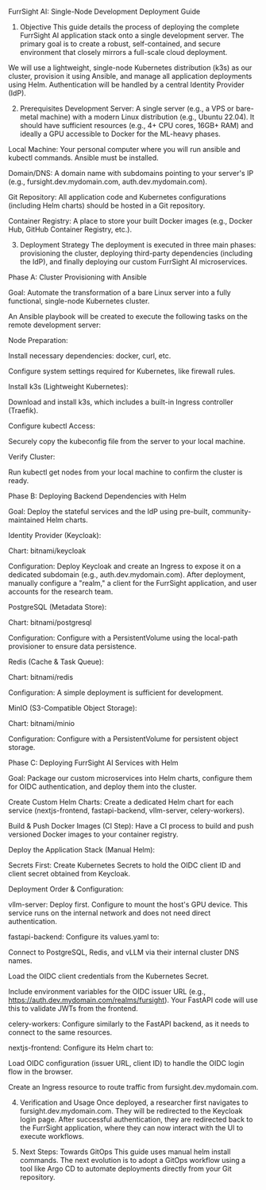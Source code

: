 FurrSight AI: Single-Node Development Deployment Guide
1. Objective
This guide details the process of deploying the complete FurrSight AI application stack onto a single development server. The primary goal is to create a robust, self-contained, and secure environment that closely mirrors a full-scale cloud deployment.

We will use a lightweight, single-node Kubernetes distribution (k3s) as our cluster, provision it using Ansible, and manage all application deployments using Helm. Authentication will be handled by a central Identity Provider (IdP).

2. Prerequisites
Development Server: A single server (e.g., a VPS or bare-metal machine) with a modern Linux distribution (e.g., Ubuntu 22.04). It should have sufficient resources (e.g., 4+ CPU cores, 16GB+ RAM) and ideally a GPU accessible to Docker for the ML-heavy phases.

Local Machine: Your personal computer where you will run ansible and kubectl commands. Ansible must be installed.

Domain/DNS: A domain name with subdomains pointing to your server's IP (e.g., fursight.dev.mydomain.com, auth.dev.mydomain.com).

Git Repository: All application code and Kubernetes configurations (including Helm charts) should be hosted in a Git repository.

Container Registry: A place to store your built Docker images (e.g., Docker Hub, GitHub Container Registry, etc.).

3. Deployment Strategy
The deployment is executed in three main phases: provisioning the cluster, deploying third-party dependencies (including the IdP), and finally deploying our custom FurrSight AI microservices.

Phase A: Cluster Provisioning with Ansible

Goal: Automate the transformation of a bare Linux server into a fully functional, single-node Kubernetes cluster.

An Ansible playbook will be created to execute the following tasks on the remote development server:

Node Preparation:

Install necessary dependencies: docker, curl, etc.

Configure system settings required for Kubernetes, like firewall rules.

Install k3s (Lightweight Kubernetes):

Download and install k3s, which includes a built-in Ingress controller (Traefik).

Configure kubectl Access:

Securely copy the kubeconfig file from the server to your local machine.

Verify Cluster:

Run kubectl get nodes from your local machine to confirm the cluster is ready.

Phase B: Deploying Backend Dependencies with Helm

Goal: Deploy the stateful services and the IdP using pre-built, community-maintained Helm charts.

Identity Provider (Keycloak):

Chart: bitnami/keycloak

Configuration: Deploy Keycloak and create an Ingress to expose it on a dedicated subdomain (e.g., auth.dev.mydomain.com). After deployment, manually configure a "realm," a client for the FurrSight application, and user accounts for the research team.

PostgreSQL (Metadata Store):

Chart: bitnami/postgresql

Configuration: Configure with a PersistentVolume using the local-path provisioner to ensure data persistence.

Redis (Cache & Task Queue):

Chart: bitnami/redis

Configuration: A simple deployment is sufficient for development.

MinIO (S3-Compatible Object Storage):

Chart: bitnami/minio

Configuration: Configure with a PersistentVolume for persistent object storage.

Phase C: Deploying FurrSight AI Services with Helm

Goal: Package our custom microservices into Helm charts, configure them for OIDC authentication, and deploy them into the cluster.

Create Custom Helm Charts: Create a dedicated Helm chart for each service (nextjs-frontend, fastapi-backend, vllm-server, celery-workers).

Build & Push Docker Images (CI Step): Have a CI process to build and push versioned Docker images to your container registry.

Deploy the Application Stack (Manual Helm):

Secrets First: Create Kubernetes Secrets to hold the OIDC client ID and client secret obtained from Keycloak.

Deployment Order & Configuration:

vllm-server: Deploy first. Configure to mount the host's GPU device. This service runs on the internal network and does not need direct authentication.

fastapi-backend: Configure its values.yaml to:

Connect to PostgreSQL, Redis, and vLLM via their internal cluster DNS names.

Load the OIDC client credentials from the Kubernetes Secret.

Include environment variables for the OIDC issuer URL (e.g., https://auth.dev.mydomain.com/realms/fursight). Your FastAPI code will use this to validate JWTs from the frontend.

celery-workers: Configure similarly to the FastAPI backend, as it needs to connect to the same resources.

nextjs-frontend: Configure its Helm chart to:

Load OIDC configuration (issuer URL, client ID) to handle the OIDC login flow in the browser.

Create an Ingress resource to route traffic from fursight.dev.mydomain.com.

4. Verification and Usage
Once deployed, a researcher first navigates to fursight.dev.mydomain.com. They will be redirected to the Keycloak login page. After successful authentication, they are redirected back to the FurrSight application, where they can now interact with the UI to execute workflows.

5. Next Steps: Towards GitOps
This guide uses manual helm install commands. The next evolution is to adopt a GitOps workflow using a tool like Argo CD to automate deployments directly from your Git repository.
